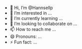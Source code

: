 - 👋 Hi, I’m @Hannsellp
- 👀 I’m interested in ...
- 🌱 I’m currently learning ...
- 💞️ I’m looking to collaborate on ...
- 📫 How to reach me ...
- 😄 Pronouns: ...
- ⚡ Fun fact: ...

<!---
Hannsellp/Hannsellp is a ✨ special ✨ repository because its `README.md` (this file) appears on your GitHub profile.
You can click the Preview link to take a look at your changes.
--->
